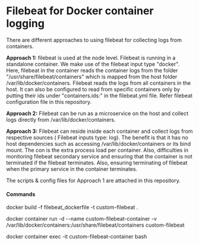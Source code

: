 # Filebeat for Docker container logging
There are different approaches to using filebeat for collecting logs from containers.

**Approach 1:** filebeat is used at the node level. Filebeat is running in a standalone container. We make use of the filebeat input type
"docker". Here, filebeat in the container reads the container logs from the folder "/usr/share/filebeat/containers" which is mapped from the host folder /var/lib/docker/containers. Filebeat reads the logs from all containers in the host. It can also be configured to read from specific containers only by putting their ids under "containers.ids:" in the filebeat.yml file. Refer filebeat configuration file in this repository.

**Approach 2:** Filebeat can be run as a microservice on the host and collect logs directly from /var/lib/docker/containers.

**Approach 3:** Filebeat can reside inside each container and collect logs from respective sources ( Filebeat inputs type: log). The benefit is that it has no host dependencies such as accessing /var/lib/docker/containers or its bind mount. The con is the extra process load per container. Also, difficulties in monitoring filebeat secondary service and ensuring that the container is not terminated if the filebeat terminates. Also, ensuring terminating of filebeat when the primary service in the container terminates.

The scripts & config files for Approach 1 are attached in this repository. 

#### Commands

docker build -f filebeat_dockerfile -t custom-filebeat .

docker container run -d --name custom-filebeat-container -v /var/lib/docker/containers:/usr/share/filebeat/containers custom-filebeat

docker container exec -it custom-filebeat-container bash
